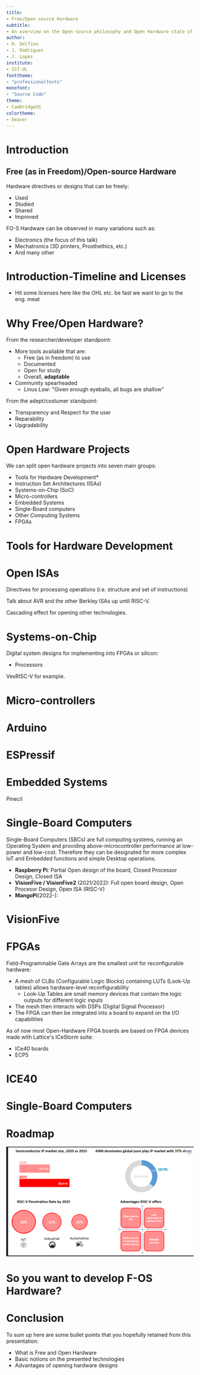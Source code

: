 ```yaml
---
title:
- Free/Open-source Hardware
subtitle:
- An overview on the Open-source philosophy and Open Hardware state of the art
author:
- H. Delfino
- J. Rodrigues
- J. Lopes
institute:
- IST-UL
fonttheme:
- "professionalfonts"
monofont:
- "Source Code"
theme:
- CambridgeUS
colortheme:
- beaver
---
```


# Introduction

## Free (as in Freedom)/Open-source Hardware

Hardware directives or designs that can be freely: 

- Used
- Studied
- Shared
- Improved

FO-S Hardware can be observed in many variations such as:

- Electronics (the focus of this talk)
- Mechatronics (3D printers, Prosthethics, etc.)
- And many other

# Introduction-Timeline and Licenses 

- Hit some licenses here like the OHL etc. be fast we want to go to the eng. meat

# Why Free/Open Hardware?

From the researcher/developer standpoint:

- More tools available that are:
    - Free (as in freedom) to use 
    - Documented
    - Open for study
    - Overall, **adaptable**
- Community spearheaded
    - *Linus Law*: "Given enough eyeballs, all bugs are shallow" 

From the adept/costumer standpoint:

- Transparency and Respect for the user
- Reparability
- Upgradability

# Open Hardware Projects

We can split open hardware projects into seven main groups:

- Tools for Hardware Development*
- Instruction Set Architectures (ISAs)
- Systems-on-Chip (SoC)
- Micro-controllers
- Embedded Systems
- Single-Board computers
- Other Computing Systems
- FPGAs

# Tools for Hardware Development


# Open ISAs

Directives for processing operations (i.e. structure and set of instructions)

Talk about AVR and the other Berkley ISAs up until RISC-V.

Cascading effect for opening other technologies.

# Systems-on-Chip

Digital system designs for implementing into FPGAs or silicon:
- Processors

VexRISC-V for example. 

# Micro-controllers

# Arduino

# ESPressif

# Embedded Systems

Pinecil

# Single-Board Computers

Single-Board Computers (SBCs) are full computing systems, running an Operating System and providing above-microcontroller performance at low-power and low-cost. Therefore they can be designated for more complex IoT and Embedded functions and simple Desktop operations.

- **Raspberry Pi**: Partial Open design of the board, Closed Processor Design, Closed ISA
- **VisionFive / VisionFive2** (2021/2022): Full open board design, Open Procesor Design, Open ISA (RISC-V)
- **MangoPi**(2022-):

# VisionFive

# FPGAs 

Field-Programmable Gate Arrays are the smallest unit for reconfigurable hardware:

- A mesh of CLBs (Configurable Logic Blocks) containing LUTs (Look-Up tables) allows hardware-level reconfigurability
    - Look-Up Tables are small memory devices that contain the logic outputs for different logic inputs
- The mesh then interacts with DSPs (Digital Signal Processor)
- The FPGA can then be integrated into a board to expand on the I/O capabilities

As of now most Open-Hardware FPGA boards are based on FPGA devices made with Lattice's ICeStorm suite:

- ICe40 boards
- ECP5

# ICE40

# Single-Board Computers

# Roadmap

![Summary of the Hardware Market state](./images/ARMA-ME.png)

# So you want to develop F-OS Hardware?

# Conclusion

To sum up here are some bullet points that you hopefully retained from this
presentation:

- What is Free and Open Hardware
- Basic notions on the presented technologies
- Advantages of opening hardware designs
